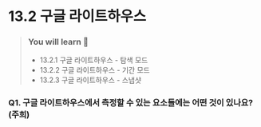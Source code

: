 # 13.2 구글 라이트하우스

> ### You will learn 📝
>
>- 13.2.1 구글 라이트하우스 - 탐색 모드
>- 13.2.2 구글 라이트하우스 - 기간 모드
>- 13.2.3 구글 라이트하우스 - 스냅샷


### Q1. 구글 라이트하우스에서 측정할 수 있는 요소들에는 어떤 것이 있나요? (주희)

